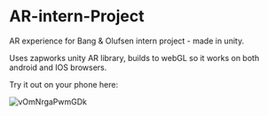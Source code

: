 # AR-intern-Project
AR experience for Bang &amp; Olufsen intern project - made in unity.

Uses zapworks unity AR library, builds to webGL so it works on both android and IOS browsers.

Try it out on your phone here:

![vOmNrgaPwmGDk](https://user-images.githubusercontent.com/32914916/125781116-e6c41362-faf3-4904-b820-09b8a0426ab4.png)

